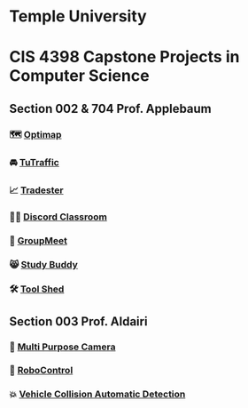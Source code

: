 # Temple University
# CIS 4398 Capstone Projects in Computer Science

## Section 002 & 704 Prof. Applebaum

### 🗺️ [Optimap](https://capstone-projects-2023-spring.github.io/project-optimap/)

### 🚘 [TuTraffic](https://capstone-projects-2023-spring.github.io/project-tutraffic/)

### 📈 [Tradester](https://capstone-projects-2023-spring.github.io/project-algorithmic-trading/)

### 👨‍🏫 [Discord Classroom](https://github.com/Capstone-Projects-2023-Spring/project-discord-classroom)

### 👥 [GroupMeet](https://capstone-projects-2023-spring.github.io/project-groupmeet/)

### 😸 [Study Buddy](https://capstone-projects-2023-spring.github.io/project-virtual-pet/)

### 🛠️ [Tool Shed](https://capstone-projects-2023-spring.github.io/project-tool-shed/)


## Section 003 Prof. Aldairi

### 📸 [Multi Purpose Camera](https://capstone-projects-2023-spring.github.io/project-multi-purpose-camera/)

### 🤖 [RoboControl](https://capstone-projects-2023-spring.github.io/project-robocontrol/)

### 💥 [Vehicle Collision Automatic Detection](https://github.com/Capstone-Projects-2023-Spring/project-vehicle-collision-automatic-detection)
